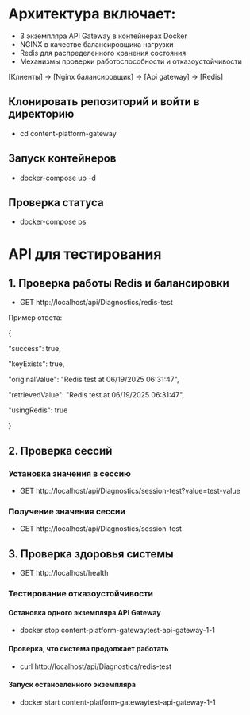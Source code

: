 # Архитектура включает:
- 3 экземпляра API Gateway в контейнерах Docker
- NGINX в качестве балансировщика нагрузки
- Redis для распределенного хранения состояния
- Механизмы проверки работоспособности и отказоустойчивости

[Клиенты] -> [Nginx балансировщик] -> [Api gateway] -> [Redis]

## Клонировать репозиторий и войти в директорию 
- cd content-platform-gateway

## Запуск контейнеров
- docker-compose up -d

## Проверка статуса
- docker-compose ps

# API для тестирования
## 1. Проверка работы Redis и балансировки
- GET http://localhost/api/Diagnostics/redis-test

Пример ответа:

{

  "success": true,
  
  "keyExists": true,
  
  "originalValue": "Redis test at 06/19/2025 06:31:47",
  
  "retrievedValue": "Redis test at 06/19/2025 06:31:47",
  
  "usingRedis": true
  
}

## 2. Проверка сессий
### Установка значения в сессию
- GET http://localhost/api/Diagnostics/session-test?value=test-value

### Получение значения сессии
- GET http://localhost/api/Diagnostics/session-test

## 3. Проверка здоровья системы
- GET http://localhost/health
### Тестирование отказоустойчивости
#### Остановка одного экземпляра API Gateway
- docker stop content-platform-gatewaytest-api-gateway-1-1

#### Проверка, что система продолжает работать
- curl http://localhost/api/Diagnostics/redis-test

#### Запуск остановленного экземпляра
- docker start content-platform-gatewaytest-api-gateway-1-1
